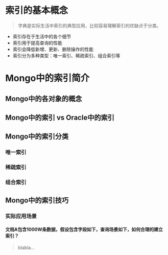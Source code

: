 # 索引的基本概念

> 字典是实际生活中索引的典型应用，比较容易理解索引的优缺点于分类。

* 索引存在于生活中的各个细节
* 索引用于提高查询的性能
* 索引会降低新增、更新、删除操作的性能
* 索引分为多种类型：唯一索引、稀疏索引、组合索引等

# Mongo中的索引简介

## Mongo中的各对象的概念

## Mongo中的索引 vs Oracle中的索引

## Mongo中的索引分类

### 唯一索引

### 稀疏索引

### 组合索引

## Mongo中的索引技巧

### 实际应用场景

#### 文档A包含1000W条数据，假设包含字段如下，查询场景如下，如何合理的建立索引？

> blabla...

